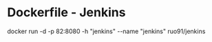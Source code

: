 Dockerfile - Jenkins
====================
docker run -d -p 82:8080 -h "jenkins" --name "jenkins" ruo91/jenkins
